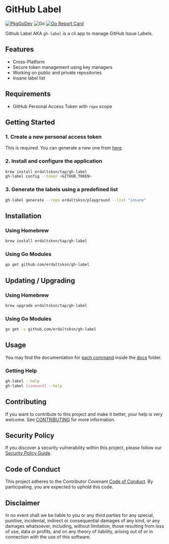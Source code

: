 # GitHub Label

[![PkgGoDev](https://pkg.go.dev/badge/github.com/erdaltsksn/gh-label)](https://pkg.go.dev/github.com/erdaltsksn/gh-label)
![Go](https://github.com/erdaltsksn/gh-label/workflows/Go/badge.svg)
[![Go Report Card](https://goreportcard.com/badge/github.com/erdaltsksn/gh-label)](https://goreportcard.com/report/github.com/erdaltsksn/gh-label)

Github Label AKA `gh-label` is a cli app to manage GitHub Issue Labels.

## Features

- Cross-Platform
- Secure token management using key managers
- Working on public and private repositories
- Insane label list

## Requirements

- GitHub Personal Access Token with `repo` scope

## Getting Started

### 1. Create a new personal access token

This is required. You can generate a new one from [here](https://github.com/settings/tokens/new).

### 2. Install and configure the application

```sh
brew install erdaltsksn/tap/gh-label
gh-label config --token <GITHUB_TOKEN>
```

### 3. Generate the labels using a predefined list

```sh
gh-label generate --repo erdaltsksn/playground --list "insane"
```

## Installation

### Using Homebrew

```sh
brew install erdaltsksn/tap/gh-label
```

### Using Go Modules

```sh
go get github.com/erdaltsksn/gh-label
```

## Updating / Upgrading

### Using Homebrew

```sh
brew upgrade erdaltsksn/tap/gh-label
```

### Using Go Modules

```sh
go get -u github.com/erdaltsksn/gh-label
```

## Usage

You may find the documentation for [each command](docs/gh-label.md) inside the
[docs](docs) folder.

### Getting Help

```sh
gh-label --help
gh-label [command] --help
```

## Contributing

If you want to contribute to this project and make it better, your help is very
welcome. See [CONTRIBUTING](docs/CONTRIBUTING.md) for more information.

## Security Policy

If you discover a security vulnerability within this project, please follow our
[Security Policy Guide](docs/SECURITY.md).

## Code of Conduct

This project adheres to the Contributor Covenant [Code of Conduct](docs/CODE_OF_CONDUCT.md).
By participating, you are expected to uphold this code.

## Disclaimer

In no event shall we be liable to you or any third parties for any special,
punitive, incidental, indirect or consequential damages of any kind, or any
damages whatsoever, including, without limitation, those resulting from loss of
use, data or profits, and on any theory of liability, arising out of or in
connection with the use of this software.
